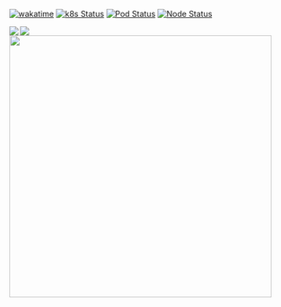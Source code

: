 [![wakatime](https://wakatime.com/badge/user/981e52dd-a7ab-4b00-9a71-125be9dc2de6.svg)](https://wakatime.com/@981e52dd-a7ab-4b00-9a71-125be9dc2de6)
[![k8s Status](https://walnuts1018.github.io/infra/k8sStatus.svg)](https://walnuts1018.github.io/infra/k8sStatus.svg)
[![Pod Status](https://walnuts1018.github.io/infra/podStatus.svg)](https://walnuts1018.github.io/infra/podStatus.svg)
[![Node Status](https://walnuts1018.github.io/infra/nodeStatus.svg)](https://walnuts1018.github.io/infra/nodeStatus.svg)

<a href="https://github-readme-stats.walnuts.dev?username=walnuts1018&count_private=true&include_all_commits=true&show_icons=true&theme=buefy">
  <img align="left" src="https://github-readme-stats.walnuts.dev?username=walnuts1018&count_private=true&include_all_commits=true&show_icons=true&theme=buefy" />
</a>

<a href="https://github-readme-stats.walnuts.dev/top-langs/?username=walnuts1018&theme=buefy&langs_count=100&hide=TeX,AGS%20Script&card_width=467&layout=compact">
  <img align="left" src="https://github-readme-stats.walnuts.dev/top-langs/?username=walnuts1018&theme=buefy&langs_count=100&hide=TeX,AGS%20Script&card_width=467&layout=compact" />
</a>

<a href="https://wakatime.com/share/@walnuts1018/eb2e9003-815c-4c5e-a396-b5d613ac584c.svg">
  <img align="left" src="https://wakatime.com/share/@walnuts1018/eb2e9003-815c-4c5e-a396-b5d613ac584c.svg" width="467" />
</a>
